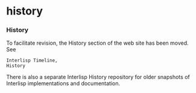 # history

### History

To facilitate revision, the History section of the web site has been moved. See

```
Interlisp Timeline,
History
```

There is also a separate Interlisp History repository for older snapshots of Interlisp implementations and documentation.
